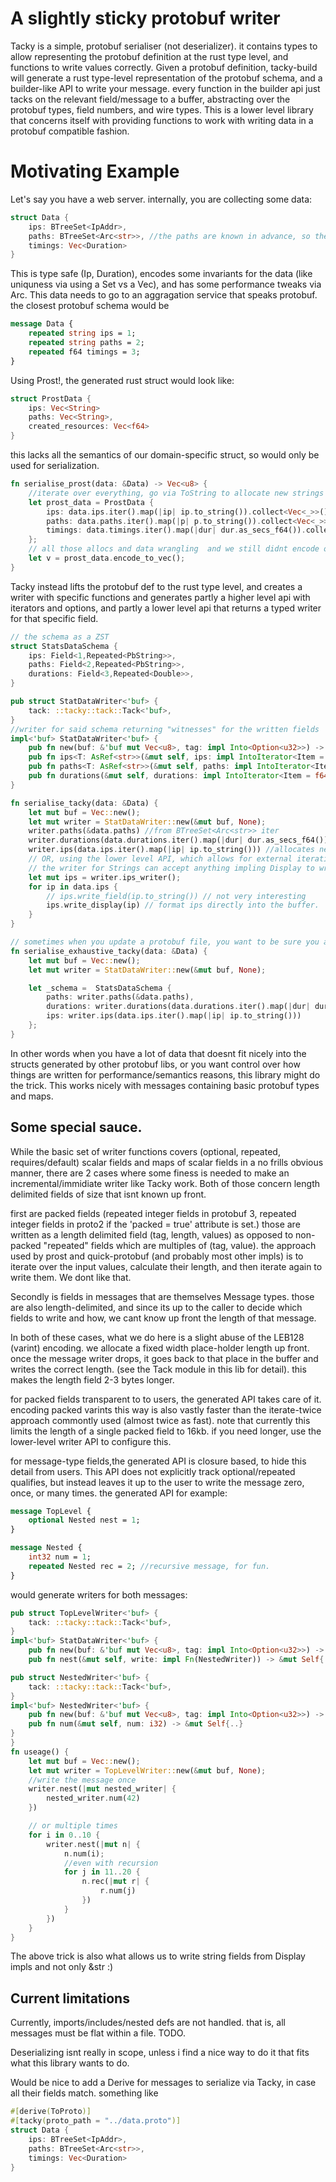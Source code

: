 # A slightly sticky protobuf writer
Tacky is a simple, protobuf serialiser (not deserializer). it contains types to allow representing the protobuf definition at the rust type level, and functions to write values correctly. Given a protobuf definition, tacky-build will generate a rust type-level representation of the protobuf schema, and a builder-like API to write your message. 
every function in the builder api just tacks on the relevant field/message to a buffer, abstracting over the protobuf types, field numbers, and wire types. 
This is a lower level library that concerns itself with providing functions to work with writing data in a protobuf compatible fashion. 

# Motivating Example
Let's say you have a web server. internally, you are collecting some data:

```rust
struct Data {
    ips: BTreeSet<IpAddr>,
    paths: BTreeSet<Arc<str>>, //the paths are known in advance, so they are Arc<str> to avoid allocating new ones.
    timings: Vec<Duration>
}
```
This is type safe (Ip, Duration), encodes some invariants for the data (like uniquness via using a Set vs a Vec), and has some performance tweaks via Arc<str>.
This data needs to go to an aggragation service that speaks protobuf.
the closest protobuf schema would be 
```protobuf
message Data {
    repeated string ips = 1;
    repeated string paths = 2;
    repeated f64 timings = 3;
}
```
Using Prost!, the generated rust struct would look like:

```rust
struct ProstData {
    ips: Vec<String>
    paths: Vec<String>,
    created_resources: Vec<f64>
}
```
this lacks all the semantics of our domain-specific struct, so would only be used for serialization. 

```rust
fn serialise_prost(data: &Data) -> Vec<u8> {
    //iterate over everything, go via ToString to allocate new strings for everthing, and push them to a newly allocated vec.
    let prost_data = ProstData {
        ips: data.ips.iter().map(|ip| ip.to_string()).collect<Vec<_>>(),
        paths: data.paths.iter().map(|p| p.to_string()).collect<Vec<_>>(),
        timings: data.timings.iter().map(|dur| dur.as_secs_f64()).collect<Vec<_>>(),
    };
    // all those allocs and data wrangling  and we still didnt encode our data, lets do that:
    let v = prost_data.encode_to_vec();
}
```

Tacky instead lifts the protobuf def to the rust type level, and creates a writer with specific functions and generates partly a higher level api with iterators and options,
and partly a lower level api that returns a typed writer for that specific field.
```rust
// the schema as a ZST
struct StatsDataSchema {
    ips: Field<1,Repeated<PbString>>,
    paths: Field<2,Repeated<PbString>>,
    durations: Field<3,Repeated<Double>>,
}

pub struct StatDataWriter<'buf> {
    tack: ::tacky::tack::Tack<'buf>,
}
//writer for said schema returning "witnesses" for the written fields
impl<'buf> StatDataWriter<'buf> {
    pub fn new(buf: &'buf mut Vec<u8>, tag: impl Into<Option<u32>>) -> Self {..}
    pub fn ips<T: AsRef<str>>(&mut self, ips: impl IntoIterator<Item = T>) -> Field<1,Repeated<PbString>> {..}
    pub fn paths<T: AsRef<str>>(&mut self, paths: impl IntoIterator<Item = T>) -> Field<2,Repeated<PbString>> {..}
    pub fn durations(&mut self, durations: impl IntoIterator<Item = f64>) -> Field<3,Repeated<Double>> {..}
}

fn serialise_tacky(data: &Data) {
    let mut buf = Vec::new();
    let mut writer = StatDataWriter::new(&mut buf, None);
    writer.paths(&data.paths) //from BTreeSet<Arc<str>> iter
    writer.durations(data.durations.iter().map(|dur| dur.as_secs_f64())) 
    writer.ips(data.ips.iter().map(|ip| ip.to_string())) //allocates new strings for Ips, but doesnt allocate a vec to hold them.
    // OR, using the lower level API, which allows for external iteration, and a nicety:
    // the writer for Strings can accept anything impling Display to write the field
    let mut ips = writer.ips_writer();
    for ip in data.ips {
        // ips.write_field(ip.to_string()) // not very interesting
        ips.write_display(ip) // format ips directly into the buffer.
    }
}

// sometimes when you update a protobuf file, you want to be sure you actually remember to write that new field. since tacky lifts the schema to the rust type level, you can use that ZST type to make sure you have exhaustive coverage at compile time.
fn serialise_exhaustive_tacky(data: &Data) {
    let mut buf = Vec::new();
    let mut writer = StatDataWriter::new(&mut buf, None);

    let _schema =  StatsDataSchema {
        paths: writer.paths(&data.paths),
        durations: writer.durations(data.durations.iter().map(|dur| dur.as_secs_f64())) 
        ips: writer.ips(data.ips.iter().map(|ip| ip.to_string()))
    };
}

```
In other words when you have a lot of data that doesnt fit nicely into the structs generated by other protobuf libs, or you want control over how things are written for performance/semantics reasons, this library might do the trick. This works nicely with messages containing basic protobuf types and maps. 

## Some special sauce.
While the basic set of writer functions covers (optional, repeated, requires/default) scalar fields and maps of scalar fields in a no frills obvious manner, there are 2 cases where some finess is needed to make an incremental/immidiate writer like Tacky work. Both of those concern length delimited fields of size that isnt known up front.

first are packed fields (repeated integer fields in protobuf 3, repeated integer fields in proto2 if the 'packed = true' attribute is set.) those are written as a length delimited field (tag, length, values) as opposed to non-packed "repeated" fields which are multiples of (tag, value). 
the approach used by prost and quick-protobuf (and probably most other impls) is to iterate over the input values, calculate their length, and then iterate again to write them. We dont like that.

Secondly is fields in messages that are themselves Message types. those are also length-delimited, and since its up to the caller to decide which fields to write and how, we cant know up front the length of that message.

In both of these cases, what we do here is a slight abuse of the LEB128 (varint) encoding. we allocate a fixed width place-holder length up front. once the message writer drops, it goes back to that place in the buffer and writes the correct length. (see the Tack module in this lib for detail). this makes the length field 2-3 bytes longer. 

for packed fields transparent to to users, the generated API takes care of it. encoding packed varints this way is also vastly faster than the iterate-twice approach commontly used (almost twice as fast).
note that currently this limits the length of a single packed field to 16kb. if you need longer, use the lower-level writer API to configure this.

for message-type fields,the generated API is closure based, to hide this detail from users.
This API does not explicitly track optional/repeated qualifies, but instead leaves it up to the user to write the message zero, once, or many times.
the generated API for example:
```protobuf
message TopLevel {
    optional Nested nest = 1;
}

message Nested {
    int32 num = 1;
    repeated Nested rec = 2; //recursive message, for fun.
}
```

would generate writers for both messages:
```rust
pub struct TopLevelWriter<'buf> {
    tack: ::tacky::tack::Tack<'buf>,
}
impl<'buf> StatDataWriter<'buf> {
    pub fn new(buf: &'buf mut Vec<u8>, tag: impl Into<Option<u32>>) -> Self {..}
    pub fn nest(&mut self, write: impl Fn(NestedWriter)) -> &mut Self{..}

pub struct NestedWriter<'buf> {
    tack: ::tacky::tack::Tack<'buf>,
}
impl<'buf> NestedWriter<'buf> {
    pub fn new(buf: &'buf mut Vec<u8>, tag: impl Into<Option<u32>>) -> Self {..}
    pub fn num(&mut self, num: i32) -> &mut Self{..}
}
}
fn useage() {
    let mut buf = Vec::new();
    let mut writer = TopLevelWriter::new(&mut buf, None);
    //write the message once
    writer.nest(|mut nested_writer| {
        nested_writer.num(42)
    })

    // or multiple times
    for i in 0..10 {
        writer.nest(|mut n| {
            n.num(i);
            //even with recursion
            for j in 11..20 {
                n.rec(|mut r| {
                    r.num(j)
                })
            }
        })
    }
}

```

The above trick is also what allows us to write string fields from Display impls and not only &str :)
## Current limitations
Currently, imports/includes/nested defs are not handled. that is, all messages must be flat within a file. TODO.

Deserializing isnt really in scope, unless i find a nice way to do it that fits what this library wants to do.

Would be nice to add a Derive for messages to serialize via Tacky, in case all their fields match. something like
```rust
#[derive(ToProto)]
#[tacky(proto_path = "../data.proto")]
struct Data {
    ips: BTreeSet<IpAddr>,
    paths: BTreeSet<Arc<str>>,
    timings: Vec<Duration>
}

```